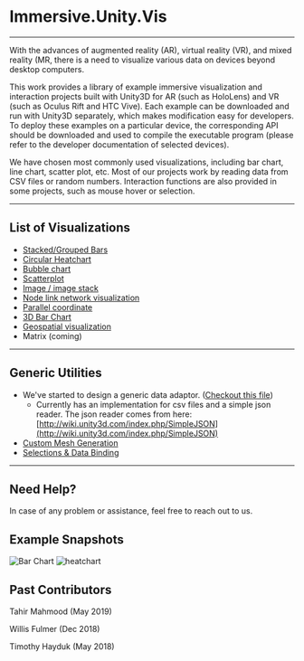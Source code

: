 # Immersive.Unity.Vis

---

With the advances of augmented reality (AR), virtual reality (VR), and mixed reality (MR, there is a need to visualize various data on devices beyond desktop computers.

This work provides a library of example immersive visualization and interaction projects built with Unity3D for AR (such as HoloLens) and VR (such as Oculus Rift and HTC Vive). Each example can be downloaded and run with Unity3D separately, which makes modification easy for developers. To deploy these examples on a particular device, the corresponding API should be downloaded and used to compile the executable program (please refer to the developer documentation of selected devices).

We have chosen most commonly used visualizations, including bar chart, line chart, scatter plot, etc. Most of our projects work by reading data from CSV files or random numbers. Interaction functions are also provided in some projects, such as mouse hover or selection.



---

## List of Visualizations

 - [Stacked/Grouped Bars](https://github.com/ImmersiveAnalyticsUNCC/Unity.Vis/wiki/Stacked-Bar-Chart)
 - [Circular Heatchart](https://github.com/ImmersiveAnalyticsUNCC/Unity.Vis/wiki/Circular-Heatchart)
 - [Bubble chart](https://github.com/ImmersiveAnalyticsUNCC/Unity.Vis/wiki/Bubble-Chart)
 - [Scatterplot](https://github.com/ImmersiveAnalyticsUNCC/Unity.Vis/wiki/Scatterplot)
 - [Image / image stack](https://github.com/ImmersiveAnalyticsUNCC/Immersive.Unity.Vis/wiki/Stacked-Images)
 - [Node link network visualization](https://github.com/ImmersiveAnalyticsUNCC/Immersive.Unity.Vis/wiki/Node-link-network-visualization)
 - [Parallel coordinate](https://github.com/ImmersiveAnalyticsUNCC/Unity.Vis/wiki/Parallel-Coordinate-Graph)
 - [3D Bar Chart](https://github.com/ImmersiveAnalyticsUNCC/Immersive.Unity.Vis/wiki/3D-barChart)
 - [Geospatial visualization](https://github.com/ImmersiveAnalyticsUNCC/Immersive.Unity.Vis/wiki/GeoSpatial-Vis)
 - Matrix (coming)

---



## Generic Utilities

- We've started to design a generic data adaptor. ([Checkout this file](https://github.com/ImmersiveAnalyticsUNCC/Unity.Vis/blob/master/DataAdapter.cs))
    - Currently has an implementation for csv files and a simple json reader. The json reader comes from here: [http://wiki.unity3d.com/index.php/SimpleJSON](http://wiki.unity3d.com/index.php/SimpleJSON)
- [Custom Mesh Generation]()
- [Selections & Data Binding](https://github.com/ImmersiveAnalyticsUNCC/Unity.Vis/wiki/Selection-and-data-binding)

---

## Need Help?

In case of any problem or assistance, feel free to reach out to us.



## Example Snapshots

![Bar Chart](https://github.com/ImmersiveAnalyticsUNCC/Immersive.Unity.Vis/blob/master/Stacked_Bars/barChart.png)
![heatchart](https://github.com/ImmersiveAnalyticsUNCC/Immersive.Unity.Vis/blob/master/Circular_Heatchart/Circular_Heatchart_Example.png)



## Past Contributors

Tahir Mahmood (May 2019)

Willis Fulmer (Dec 2018)

Timothy Hayduk (May 2018)






